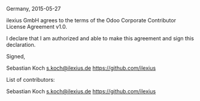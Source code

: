 Germany, 2015-05-27

ilexius GmbH agrees to the terms of the Odoo Corporate Contributor License
Agreement v1.0.

I declare that I am authorized and able to make this agreement and sign this
declaration.

Signed,

Sebastian Koch s.koch@ilexius.de https://github.com/ilexius

List of contributors:

Sebastian Koch s.koch@ilexius.de https://github.com/ilexius
